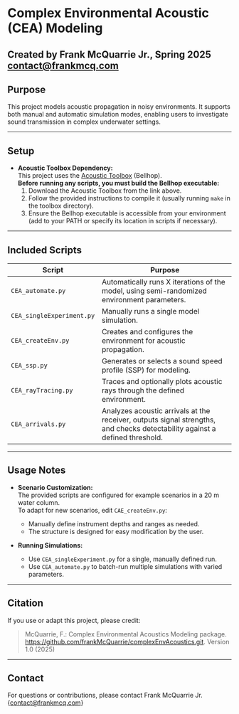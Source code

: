 # Complex Environmental Acoustic (CEA) Modeling

**Created by Frank McQuarrie Jr., Spring 2025**
contact@frankmcq.com
---

## Purpose

This project models acoustic propagation in noisy environments. It supports both manual and automatic simulation modes, enabling users to investigate sound transmission in complex underwater settings.

---

## Setup

- **Acoustic Toolbox Dependency:**  
  This project uses the [Acoustic Toolbox](https://oalib-acoustics.org/models-and-software/acoustics-toolbox/) (Bellhop).  
  **Before running any scripts, you must build the Bellhop executable:**
  1. Download the Acoustic Toolbox from the link above.
  2. Follow the provided instructions to compile it (usually running `make` in the toolbox directory).
  3. Ensure the Bellhop executable is accessible from your environment (add to your PATH or specify its location in scripts if necessary).

---

## Included Scripts

| Script                    | Purpose                                                                                                                      |
|---------------------------|------------------------------------------------------------------------------------------------------------------------------|
| `CEA_automate.py`         | Automatically runs X iterations of the model, using semi-randomized environment parameters.                                  |
| `CEA_singleExperiment.py` | Manually runs a single model simulation.                                                                                     |
| `CEA_createEnv.py`        | Creates and configures the environment for acoustic propagation.                                                             |
| `CEA_ssp.py`              | Generates or selects a sound speed profile (SSP) for modeling.                                                              |
| `CEA_rayTracing.py`       | Traces and optionally plots acoustic rays through the defined environment.                                                   |
| `CEA_arrivals.py`         | Analyzes acoustic arrivals at the receiver, outputs signal strengths, and checks detectability against a defined threshold.  |

---

## Usage Notes

- **Scenario Customization:**  
  The provided scripts are configured for example scenarios in a 20 m water column.  
  To adapt for new scenarios, edit `CAE_createEnv.py`:
  - Manually define instrument depths and ranges as needed.
  - The structure is designed for easy modification by the user.

- **Running Simulations:**  
  - Use `CEA_singleExperiment.py` for a single, manually defined run.
  - Use `CEA_automate.py` to batch-run multiple simulations with varied parameters.

---

## Citation

If you use or adapt this project, please credit:
> McQuarrie, F.: Complex Environmental Acoustics Modeling package. https://github.com/frankMcQuarrie/complexEnvAcoustics.git. Version 1.0 (2025)

---

## Contact

For questions or contributions, please contact Frank McQuarrie Jr. {contact@frankmcq.com}

